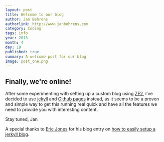 ```yaml
---
layout: post
title: Welcome to our blog
author: Jan Behrens
authorlink: http://www.janbehrens.com
category: Coding
tags: info
year: 2013
month: 4
day: 19
published: true
summary: A welcome post for our blog
image: post_one.png
---
```


## Finally, we're online!
After some experimenting with setting up a custom blog using [ZF2](http://framework.zend.com/ "Zend Framework 2"), i've decided to use [jekyll](http://jekyllrb.com/ "Jekyll") and [Github pages](http://pages.github.com/) instead,
as it seems to be a proven and simple way to get this running real quick and have all the features we need to provide
you with interesting content.

Stay tuned,
Jan

A special thanks to <a href="http://erjjones.github.io/">Eric Jones</a> for his blog entry on [how to easily setup a jerkyll blog](http://erjjones.github.io/blog/How-I-built-my-blog-in-one-day/).